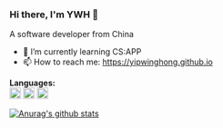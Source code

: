 ### Hi there, I'm YWH 👋
A software developer from China
- 🌱 I’m currently learning CS:APP
- 📫 How to reach me: https://yipwinghong.github.io

**Languages:**  
<code><img height="20" src="https://ywh-oss.oss-cn-shenzhen.aliyuncs.com/Python-lang.png"></code>
<code><img height="20" src="https://ywh-oss.oss-cn-shenzhen.aliyuncs.com/C-lang.jpg"></code>
<code><img height="20" src="https://ywh-oss.oss-cn-shenzhen.aliyuncs.com/Java-lang.jpg"></code>

<!--
**yipwinghong/yipwinghong** is a ✨ _special_ ✨ repository because its `README.md` (this file) appears on your GitHub profile.

Here are some ideas to get you started:

- 🔭 I’m currently working on ...
- 🌱 I’m currently learning ...
- 👯 I’m looking to collaborate on ...
- 🤔 I’m looking for help with ...
- 💬 Ask me about ...
- 📫 How to reach me: ...
- 😄 Pronouns: ...
- ⚡ Fun fact: ...
-->

[![Anurag's github stats](https://github-readme-stats.vercel.app/api?username=yipwinghong&show_icons=true&count_private=true)](https://github.com/anuraghazra/github-readme-stats)
